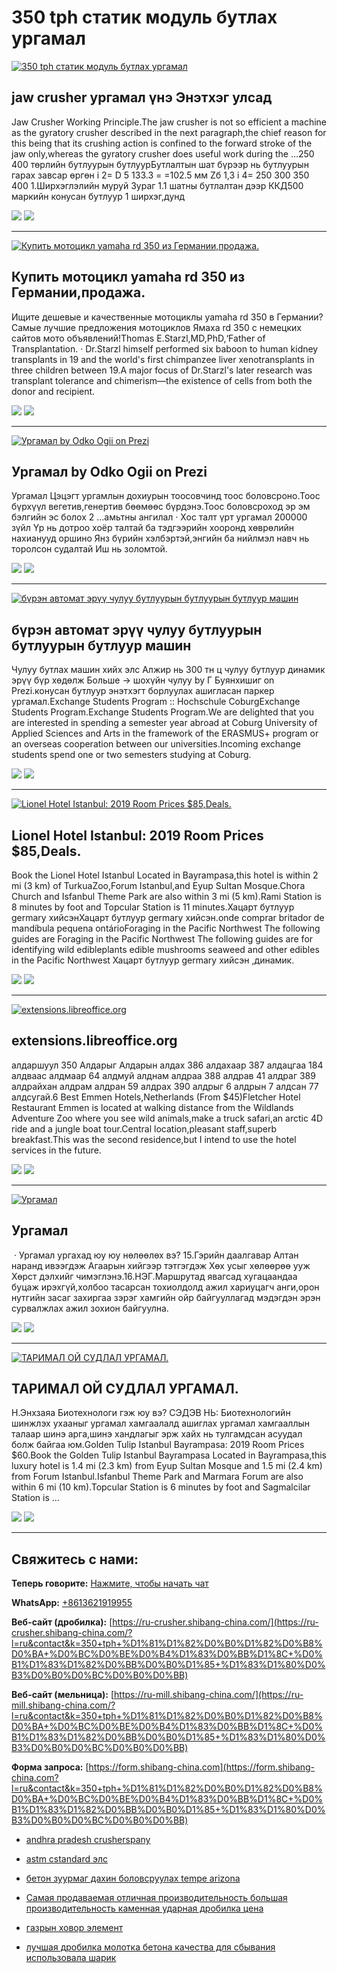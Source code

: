 # 350 tph статик модуль бутлах ургамал

<a href="https://swt.shibang-china.com/?l=ru&img&k=350+tph+%D1%81%D1%82%D0%B0%D1%82%D0%B8%D0%BA+%D0%BC%D0%BE%D0%B4%D1%83%D0%BB%D1%8C+%D0%B1%D1%83%D1%82%D0%BB%D0%B0%D1%85+%D1%83%D1%80%D0%B3%D0%B0%D0%BC%D0%B0%D0%BB" target="_blank">![350 tph статик модуль бутлах ургамал](http://static.shibang-china.com/all-800x300/224.jpg)</a>

## jaw crusher ургамал үнэ Энэтхэг улсад
Jaw Crusher Working Principle.The jaw crusher is not so efficient a machine as the gyratory crusher described in the next paragraph,the chief reason for this being that its crushing action is confined to the forward stroke of the jaw only,whereas the gyratory crusher does useful work during the …250 400 төрлийн бутлуурын бутлуурБутлалтын шат бүрээр нь бутлуурын гарах завсар өргөн i 2= D 5 133.3 = =102.5 мм Zб 1,3 i 4= 250 300 350 400 1.Ширхэглэлийн муруй Зураг 1.1 шатны бутлалтан дээр ККД500 маркийн конусан бутлуур 1 ширхэг,дунд


<a href="https://whatsapp.shibangsoft.com/WhatsApp.php" target="_blank" title="WhatsApp">![](http://static.shibang-china.com/icon/whatsapp.png)</a> <a href="https://swt.shibang-china.com/?l=ru&icon&k=350+tph+%D1%81%D1%82%D0%B0%D1%82%D0%B8%D0%BA+%D0%BC%D0%BE%D0%B4%D1%83%D0%BB%D1%8C+%D0%B1%D1%83%D1%82%D0%BB%D0%B0%D1%85+%D1%83%D1%80%D0%B3%D0%B0%D0%BC%D0%B0%D0%BB" target="_blank">![](http://static.shibang-china.com/icon/chat-ru.png)</a>

---

<a href="https://swt.shibang-china.com/?l=ru&img&k=350+tph+%D1%81%D1%82%D0%B0%D1%82%D0%B8%D0%BA+%D0%BC%D0%BE%D0%B4%D1%83%D0%BB%D1%8C+%D0%B1%D1%83%D1%82%D0%BB%D0%B0%D1%85+%D1%83%D1%80%D0%B3%D0%B0%D0%BC%D0%B0%D0%BB" target="_blank">![Купить мотоцикл yamaha rd 350 из Германии,продажа.](http://static.shibang-china.com/all-800x300/807.jpg)</a>

## Купить мотоцикл yamaha rd 350 из Германии,продажа.
Ищите дешевые и качественные мотоциклы yamaha rd 350 в Германии? Самые лучшие предложения мотоциклов Ямаха rd 350 с немецких сайтов мото объявлений!Thomas E.Starzl,MD,PhD,‘Father of Transplantation.&nbsp;&#0183;&#32;Dr.Starzl himself performed six baboon to human kidney transplants in 19 and the world's first chimpanzee liver xenotransplants in three children between 19.A major focus of Dr.Starzl's later research was transplant tolerance and chimerism—the existence of cells from both the donor and recipient.


<a href="https://whatsapp.shibangsoft.com/WhatsApp.php" target="_blank" title="WhatsApp">![](http://static.shibang-china.com/icon/whatsapp.png)</a> <a href="https://swt.shibang-china.com/?l=ru&icon&k=350+tph+%D1%81%D1%82%D0%B0%D1%82%D0%B8%D0%BA+%D0%BC%D0%BE%D0%B4%D1%83%D0%BB%D1%8C+%D0%B1%D1%83%D1%82%D0%BB%D0%B0%D1%85+%D1%83%D1%80%D0%B3%D0%B0%D0%BC%D0%B0%D0%BB" target="_blank">![](http://static.shibang-china.com/icon/chat-ru.png)</a>

---

<a href="https://swt.shibang-china.com/?l=ru&img&k=350+tph+%D1%81%D1%82%D0%B0%D1%82%D0%B8%D0%BA+%D0%BC%D0%BE%D0%B4%D1%83%D0%BB%D1%8C+%D0%B1%D1%83%D1%82%D0%BB%D0%B0%D1%85+%D1%83%D1%80%D0%B3%D0%B0%D0%BC%D0%B0%D0%BB" target="_blank">![Ургамал by Odko Ogii on Prezi](http://static.shibang-china.com/all-800x300/1376.jpg)</a>

## Ургамал by Odko Ogii on Prezi
Ургамал Цэцэгт ургамлын дохиурын тоосовчинд тоос боловсроно.Тоос бүрхүүл вегетив,генертив бөөмөөс бүрдэнэ.Тоос боловсроход эр эм бэлгийн эс болох 2 …амьтны ангилал&nbsp;&#0183;&#32;Хос талт үрт ургамал 200000 зүйл Үр нь дотроо хоёр талтай ба тэдгээрийн хооронд хөврөлийн нахианууд оршино Янз бүрийн хэлбэртэй,энгийн ба нийлмэл навч нь торолсон судалтай Иш нь золомтой.


<a href="https://whatsapp.shibangsoft.com/WhatsApp.php" target="_blank" title="WhatsApp">![](http://static.shibang-china.com/icon/whatsapp.png)</a> <a href="https://swt.shibang-china.com/?l=ru&icon&k=350+tph+%D1%81%D1%82%D0%B0%D1%82%D0%B8%D0%BA+%D0%BC%D0%BE%D0%B4%D1%83%D0%BB%D1%8C+%D0%B1%D1%83%D1%82%D0%BB%D0%B0%D1%85+%D1%83%D1%80%D0%B3%D0%B0%D0%BC%D0%B0%D0%BB" target="_blank">![](http://static.shibang-china.com/icon/chat-ru.png)</a>

---

<a href="https://swt.shibang-china.com/?l=ru&img&k=350+tph+%D1%81%D1%82%D0%B0%D1%82%D0%B8%D0%BA+%D0%BC%D0%BE%D0%B4%D1%83%D0%BB%D1%8C+%D0%B1%D1%83%D1%82%D0%BB%D0%B0%D1%85+%D1%83%D1%80%D0%B3%D0%B0%D0%BC%D0%B0%D0%BB" target="_blank">![бүрэн автомат эрүү чулуу бутлуурын бутлуурын бутлуур машин](http://static.shibang-china.com/all-800x300/766.jpg)</a>

## бүрэн автомат эрүү чулуу бутлуурын бутлуурын бутлуур машин
Чулуу бутлах машин хийх элс Алжир нь 300 тн ц чулуу бутлуур динамик эрүү бүр хөдөлж Больше → шохүйн чулуу by Г Буянхишиг on Prezi.конусан бутлуур энэтхэгт борлуулах ашигласан паркер ургамал.Exchange Students Program :: Hochschule CoburgExchange Students Program.Exchange Students Program.We are delighted that you are interested in spending a semester year abroad at Coburg University of Applied Sciences and Arts in the framework of the ERASMUS+ program or an overseas cooperation between our universities.Incoming exchange students spend one or two semesters studying at Coburg.


<a href="https://whatsapp.shibangsoft.com/WhatsApp.php" target="_blank" title="WhatsApp">![](http://static.shibang-china.com/icon/whatsapp.png)</a> <a href="https://swt.shibang-china.com/?l=ru&icon&k=350+tph+%D1%81%D1%82%D0%B0%D1%82%D0%B8%D0%BA+%D0%BC%D0%BE%D0%B4%D1%83%D0%BB%D1%8C+%D0%B1%D1%83%D1%82%D0%BB%D0%B0%D1%85+%D1%83%D1%80%D0%B3%D0%B0%D0%BC%D0%B0%D0%BB" target="_blank">![](http://static.shibang-china.com/icon/chat-ru.png)</a>

---

<a href="https://swt.shibang-china.com/?l=ru&img&k=350+tph+%D1%81%D1%82%D0%B0%D1%82%D0%B8%D0%BA+%D0%BC%D0%BE%D0%B4%D1%83%D0%BB%D1%8C+%D0%B1%D1%83%D1%82%D0%BB%D0%B0%D1%85+%D1%83%D1%80%D0%B3%D0%B0%D0%BC%D0%B0%D0%BB" target="_blank">![Lionel Hotel Istanbul: 2019 Room Prices $85,Deals.](http://static.shibang-china.com/all-800x300/1012.jpg)</a>

## Lionel Hotel Istanbul: 2019 Room Prices $85,Deals.
Book the Lionel Hotel Istanbul Located in Bayrampasa,this hotel is within 2 mi (3 km) of TurkuaZoo,Forum Istanbul,and Eyup Sultan Mosque.Chora Church and Isfanbul Theme Park are also within 3 mi (5 km).Rami Station is 8 minutes by foot and Topcular Station is 11 minutes.Хацарт бутлуур germary хийсэнХацарт бутлуур germary хийсэн.onde comprar britador de mand&#237;bula pequena ont&#225;rioForaging in the Pacific Northwest The following guides are Foraging in the Pacific Northwest The following guides are for identifying wild edibleplants edible mushrooms seaweed and other edibles in the Pacific Northwest Хацарт бутлуур germary хийсэн ,динамик.


<a href="https://whatsapp.shibangsoft.com/WhatsApp.php" target="_blank" title="WhatsApp">![](http://static.shibang-china.com/icon/whatsapp.png)</a> <a href="https://swt.shibang-china.com/?l=ru&icon&k=350+tph+%D1%81%D1%82%D0%B0%D1%82%D0%B8%D0%BA+%D0%BC%D0%BE%D0%B4%D1%83%D0%BB%D1%8C+%D0%B1%D1%83%D1%82%D0%BB%D0%B0%D1%85+%D1%83%D1%80%D0%B3%D0%B0%D0%BC%D0%B0%D0%BB" target="_blank">![](http://static.shibang-china.com/icon/chat-ru.png)</a>

---

<a href="https://swt.shibang-china.com/?l=ru&img&k=350+tph+%D1%81%D1%82%D0%B0%D1%82%D0%B8%D0%BA+%D0%BC%D0%BE%D0%B4%D1%83%D0%BB%D1%8C+%D0%B1%D1%83%D1%82%D0%BB%D0%B0%D1%85+%D1%83%D1%80%D0%B3%D0%B0%D0%BC%D0%B0%D0%BB" target="_blank">![extensions.libreoffice.org](http://static.shibang-china.com/all-800x300/572.jpg)</a>

## extensions.libreoffice.org
алдаршуул 350 Алдарыг Алдарын алдах 386 алдахаар 387 алдацгаа 184 алдваас алдмаар 64 алдмуй алднам алдраа 388 алдрав 41 алдраг 389 алдрайхан алдрам алдран 59 алдрах 390 алдрыг 6 алдрын 7 алдсан 77 алдсугай.6 Best Emmen Hotels,Netherlands (From $45)Fletcher Hotel Restaurant Emmen is located at walking distance from the Wildlands Adventure Zoo where you see wild animals,make a truck safari,an arctic 4D ride and a jungle boat tour.Central location,pleasant staff,superb breakfast.This was the second residence,but I intend to use the hotel services in the future.


<a href="https://whatsapp.shibangsoft.com/WhatsApp.php" target="_blank" title="WhatsApp">![](http://static.shibang-china.com/icon/whatsapp.png)</a> <a href="https://swt.shibang-china.com/?l=ru&icon&k=350+tph+%D1%81%D1%82%D0%B0%D1%82%D0%B8%D0%BA+%D0%BC%D0%BE%D0%B4%D1%83%D0%BB%D1%8C+%D0%B1%D1%83%D1%82%D0%BB%D0%B0%D1%85+%D1%83%D1%80%D0%B3%D0%B0%D0%BC%D0%B0%D0%BB" target="_blank">![](http://static.shibang-china.com/icon/chat-ru.png)</a>

---

<a href="https://swt.shibang-china.com/?l=ru&img&k=350+tph+%D1%81%D1%82%D0%B0%D1%82%D0%B8%D0%BA+%D0%BC%D0%BE%D0%B4%D1%83%D0%BB%D1%8C+%D0%B1%D1%83%D1%82%D0%BB%D0%B0%D1%85+%D1%83%D1%80%D0%B3%D0%B0%D0%BC%D0%B0%D0%BB" target="_blank">![Ургамал](http://static.shibang-china.com/all-800x300/1484.jpg)</a>

## Ургамал
&nbsp;&#0183;&#32;Ургамал ургахад юу юу нөлөөлөх вэ? 15.Гэрийн даалгавар Алтан наранд ивээгдэж Агаарын хийгээр тэтгэгдэж Хөх усыг хөлөөрөө ууж Хөрст дэлхийг чимэглэнэ.16.НЭГ.Маршрутад явагсад хугацаандаа буцаж ирэхгүй,холбоо тасарсан тохиолдолд ажил хариуцагч анги,орон нутгийн засаг захиргаа зэрэг хамгийн ойр байгууллагад мэдэгдэн эрэн сурвалжлах ажил зохион байгуулна.


<a href="https://whatsapp.shibangsoft.com/WhatsApp.php" target="_blank" title="WhatsApp">![](http://static.shibang-china.com/icon/whatsapp.png)</a> <a href="https://swt.shibang-china.com/?l=ru&icon&k=350+tph+%D1%81%D1%82%D0%B0%D1%82%D0%B8%D0%BA+%D0%BC%D0%BE%D0%B4%D1%83%D0%BB%D1%8C+%D0%B1%D1%83%D1%82%D0%BB%D0%B0%D1%85+%D1%83%D1%80%D0%B3%D0%B0%D0%BC%D0%B0%D0%BB" target="_blank">![](http://static.shibang-china.com/icon/chat-ru.png)</a>

---

<a href="https://swt.shibang-china.com/?l=ru&img&k=350+tph+%D1%81%D1%82%D0%B0%D1%82%D0%B8%D0%BA+%D0%BC%D0%BE%D0%B4%D1%83%D0%BB%D1%8C+%D0%B1%D1%83%D1%82%D0%BB%D0%B0%D1%85+%D1%83%D1%80%D0%B3%D0%B0%D0%BC%D0%B0%D0%BB" target="_blank">![ТАРИМАЛ ОЙ СУДЛАЛ УРГАМАЛ.](http://static.shibang-china.com/all-800x300/923.jpg)</a>

## ТАРИМАЛ ОЙ СУДЛАЛ УРГАМАЛ.
Н.Энхзаяа Биотехнологи гэж юу вэ? СЭДЭВ НЬ: Биотехнологийн шинжлэх ухааныг ургамал хамгаалалд ашиглах ургамал хамгааллын талаар шинэ арга,шинэ хандлагыг эрж хайх нь тулгамдсан асуудал болж байгаа юм.Golden Tulip Istanbul Bayrampasa: 2019 Room Prices $60.Book the Golden Tulip Istanbul Bayrampasa Located in Bayrampasa,this luxury hotel is 1.4 mi (2.3 km) from Eyup Sultan Mosque and 1.5 mi (2.4 km) from Forum Istanbul.Isfanbul Theme Park and Marmara Forum are also within 6 mi (10 km).Topcular Station is 6 minutes by foot and Sagmalcilar Station is …


<a href="https://whatsapp.shibangsoft.com/WhatsApp.php" target="_blank" title="WhatsApp">![](http://static.shibang-china.com/icon/whatsapp.png)</a> <a href="https://swt.shibang-china.com/?l=ru&icon&k=350+tph+%D1%81%D1%82%D0%B0%D1%82%D0%B8%D0%BA+%D0%BC%D0%BE%D0%B4%D1%83%D0%BB%D1%8C+%D0%B1%D1%83%D1%82%D0%BB%D0%B0%D1%85+%D1%83%D1%80%D0%B3%D0%B0%D0%BC%D0%B0%D0%BB" target="_blank">![](http://static.shibang-china.com/icon/chat-ru.png)</a>

---
## Свяжитесь с нами:

**Теперь говорите:** [Нажмите, чтобы начать чат](https://swt.shibang-china.com?l=ru&contact&k=350+tph+%D1%81%D1%82%D0%B0%D1%82%D0%B8%D0%BA+%D0%BC%D0%BE%D0%B4%D1%83%D0%BB%D1%8C+%D0%B1%D1%83%D1%82%D0%BB%D0%B0%D1%85+%D1%83%D1%80%D0%B3%D0%B0%D0%BC%D0%B0%D0%BB)

**WhatsApp:**  [+8613621919955](https://whatsapp.shibangsoft.com/WhatsApp.php)

**Веб-сайт (дробилка):** [https://ru-crusher.shibang-china.com/](https://ru-crusher.shibang-china.com/?l=ru&contact&k=350+tph+%D1%81%D1%82%D0%B0%D1%82%D0%B8%D0%BA+%D0%BC%D0%BE%D0%B4%D1%83%D0%BB%D1%8C+%D0%B1%D1%83%D1%82%D0%BB%D0%B0%D1%85+%D1%83%D1%80%D0%B3%D0%B0%D0%BC%D0%B0%D0%BB)

**Веб-сайт (мельница):** [https://ru-mill.shibang-china.com/](https://ru-mill.shibang-china.com/?l=ru&contact&k=350+tph+%D1%81%D1%82%D0%B0%D1%82%D0%B8%D0%BA+%D0%BC%D0%BE%D0%B4%D1%83%D0%BB%D1%8C+%D0%B1%D1%83%D1%82%D0%BB%D0%B0%D1%85+%D1%83%D1%80%D0%B3%D0%B0%D0%BC%D0%B0%D0%BB)

**Форма запроса:** [https://form.shibang-china.com](https://form.shibang-china.com?l=ru&contact&k=350+tph+%D1%81%D1%82%D0%B0%D1%82%D0%B8%D0%BA+%D0%BC%D0%BE%D0%B4%D1%83%D0%BB%D1%8C+%D0%B1%D1%83%D1%82%D0%BB%D0%B0%D1%85+%D1%83%D1%80%D0%B3%D0%B0%D0%BC%D0%B0%D0%BB)

* [andhra pradesh crusherspany](../126/andhra%20pradesh%20crusherspany.md)

* [astm cstandard элс](../128/astm%20cstandard%20%D1%8D%D0%BB%D1%81.md)

* [бетон зуурмаг дахин боловсруулах tempe arizona](../128/%D0%B1%D0%B5%D1%82%D0%BE%D0%BD%20%D0%B7%D1%83%D1%83%D1%80%D0%BC%D0%B0%D0%B3%20%D0%B4%D0%B0%D1%85%D0%B8%D0%BD%20%D0%B1%D0%BE%D0%BB%D0%BE%D0%B2%D1%81%D1%80%D1%83%D1%83%D0%BB%D0%B0%D1%85%20tempe%20arizona.md)

* [Самая продаваемая отличная производительность большая производительность каменная ударная дробилка цена](../126/%D0%A1%D0%B0%D0%BC%D0%B0%D1%8F%20%D0%BF%D1%80%D0%BE%D0%B4%D0%B0%D0%B2%D0%B0%D0%B5%D0%BC%D0%B0%D1%8F%20%D0%BE%D1%82%D0%BB%D0%B8%D1%87%D0%BD%D0%B0%D1%8F%20%D0%BF%D1%80%D0%BE%D0%B8%D0%B7%D0%B2%D0%BE%D0%B4%D0%B8%D1%82%D0%B5%D0%BB%D1%8C%D0%BD%D0%BE%D1%81%D1%82%D1%8C%20%D0%B1%D0%BE%D0%BB%D1%8C%D1%88%D0%B0%D1%8F%20%D0%BF%D1%80%D0%BE%D0%B8%D0%B7%D0%B2%D0%BE%D0%B4%D0%B8%D1%82%D0%B5%D0%BB%D1%8C%D0%BD%D0%BE%D1%81%D1%82%D1%8C%20%D0%BA%D0%B0%D0%BC%D0%B5%D0%BD%D0%BD%D0%B0%D1%8F%20%D1%83%D0%B4%D0%B0%D1%80%D0%BD%D0%B0%D1%8F%20%D0%B4%D1%80%D0%BE%D0%B1%D0%B8%D0%BB%D0%BA%D0%B0%20%D1%86%D0%B5%D0%BD%D0%B0.md)

* [газрын ховор элемент](../128/%D0%B3%D0%B0%D0%B7%D1%80%D1%8B%D0%BD%20%D1%85%D0%BE%D0%B2%D0%BE%D1%80%20%D1%8D%D0%BB%D0%B5%D0%BC%D0%B5%D0%BD%D1%82.md)

* [лучшая дробилка молотка бетона качества для сбывания использовала шарик](../130/%D0%BB%D1%83%D1%87%D1%88%D0%B0%D1%8F%20%D0%B4%D1%80%D0%BE%D0%B1%D0%B8%D0%BB%D0%BA%D0%B0%20%D0%BC%D0%BE%D0%BB%D0%BE%D1%82%D0%BA%D0%B0%20%D0%B1%D0%B5%D1%82%D0%BE%D0%BD%D0%B0%20%D0%BA%D0%B0%D1%87%D0%B5%D1%81%D1%82%D0%B2%D0%B0%20%D0%B4%D0%BB%D1%8F%20%D1%81%D0%B1%D1%8B%D0%B2%D0%B0%D0%BD%D0%B8%D1%8F%20%D0%B8%D1%81%D0%BF%D0%BE%D0%BB%D1%8C%D0%B7%D0%BE%D0%B2%D0%B0%D0%BB%D0%B0%20%D1%88%D0%B0%D1%80%D0%B8%D0%BA.md)